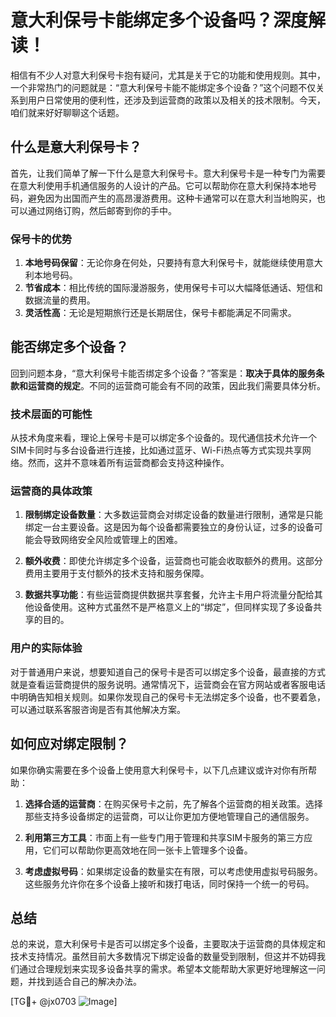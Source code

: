 # 意大利保号卡能绑定多个设备吗？深度解读！

相信有不少人对意大利保号卡抱有疑问，尤其是关于它的功能和使用规则。其中，一个非常热门的问题就是：“意大利保号卡能不能绑定多个设备？”这个问题不仅关系到用户日常使用的便利性，还涉及到运营商的政策以及相关的技术限制。今天，咱们就来好好聊聊这个话题。

## 什么是意大利保号卡？

首先，让我们简单了解一下什么是意大利保号卡。意大利保号卡是一种专门为需要在意大利使用手机通信服务的人设计的产品。它可以帮助你在意大利保持本地号码，避免因为出国而产生的高昂漫游费用。这种卡通常可以在意大利当地购买，也可以通过网络订购，然后邮寄到你的手中。

### 保号卡的优势

1. **本地号码保留**：无论你身在何处，只要持有意大利保号卡，就能继续使用意大利本地号码。
2. **节省成本**：相比传统的国际漫游服务，使用保号卡可以大幅降低通话、短信和数据流量的费用。
3. **灵活性高**：无论是短期旅行还是长期居住，保号卡都能满足不同需求。

## 能否绑定多个设备？

回到问题本身，“意大利保号卡能否绑定多个设备？”答案是：**取决于具体的服务条款和运营商的规定**。不同的运营商可能会有不同的政策，因此我们需要具体分析。

### 技术层面的可能性

从技术角度来看，理论上保号卡是可以绑定多个设备的。现代通信技术允许一个SIM卡同时与多台设备进行连接，比如通过蓝牙、Wi-Fi热点等方式实现共享网络。然而，这并不意味着所有运营商都会支持这种操作。

### 运营商的具体政策

1. **限制绑定设备数量**：大多数运营商会对绑定设备的数量进行限制，通常是只能绑定一台主要设备。这是因为每个设备都需要独立的身份认证，过多的设备可能会导致网络安全风险或管理上的困难。
   
2. **额外收费**：即使允许绑定多个设备，运营商也可能会收取额外的费用。这部分费用主要用于支付额外的技术支持和服务保障。

3. **数据共享功能**：有些运营商提供数据共享套餐，允许主卡用户将流量分配给其他设备使用。这种方式虽然不是严格意义上的“绑定”，但同样实现了多设备共享的目的。

### 用户的实际体验

对于普通用户来说，想要知道自己的保号卡是否可以绑定多个设备，最直接的方式就是查看运营商提供的服务说明。通常情况下，运营商会在官方网站或者客服电话中明确告知相关规则。如果你发现自己的保号卡无法绑定多个设备，也不要着急，可以通过联系客服咨询是否有其他解决方案。

## 如何应对绑定限制？

如果你确实需要在多个设备上使用意大利保号卡，以下几点建议或许对你有所帮助：

1. **选择合适的运营商**：在购买保号卡之前，先了解各个运营商的相关政策。选择那些支持多设备绑定的运营商，可以让你更加方便地管理自己的通信服务。

2. **利用第三方工具**：市面上有一些专门用于管理和共享SIM卡服务的第三方应用，它们可以帮助你更高效地在同一张卡上管理多个设备。

3. **考虑虚拟号码**：如果绑定设备的数量实在有限，可以考虑使用虚拟号码服务。这些服务允许你在多个设备上接听和拨打电话，同时保持一个统一的号码。

## 总结

总的来说，意大利保号卡是否可以绑定多个设备，主要取决于运营商的具体规定和技术支持情况。虽然目前大多数情况下绑定设备的数量受到限制，但这并不妨碍我们通过合理规划来实现多设备共享的需求。希望本文能帮助大家更好地理解这一问题，并找到适合自己的解决办法。

[TG💪+ @jx0703 ![Image](https://github.com/user-attachments/assets/dbca1d08-cadb-493c-b0ec-ad6f7a83f270)]